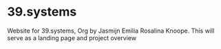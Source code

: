 # 39.systems
Website for 39.systems, Org by Jasmijn Emilia Rosalina Knoope. This will serve as a landing page and project overview
